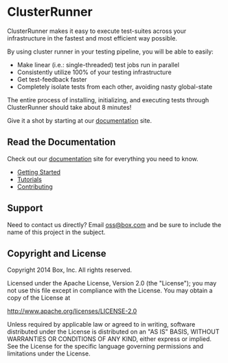 # ClusterRunner

ClusterRunner makes it easy to execute test-suites across your infrastructure in the fastest and most efficient way possible.

By using cluster runner in your testing pipeline, you will be able to easily:

- Make linear (i.e.: single-threaded) test jobs run in parallel
- Consistently utilize 100% of your testing infrastructure
- Get test-feedback faster
- Completely isolate tests from each other, avoiding nasty global-state

The entire process of installing, initializing, and executing tests through ClusterRunner should take about 8 minutes!

Give it a shot by starting at our [documentation](http://www.clusterrunner.com) site.


## Read the Documentation

Check out our [documentation](http://www.clusterrunner.com) site for everything you need to know.

- [Getting Started](http://www.clusterrunner.com/docs/home/)
- [Tutorials](http://www.clusterrunner.com/docs/configuring-your-project/)
- [Contributing](http://www.clusterrunner.com/docs/development-guide/)

## Support

Need to contact us directly? Email oss@box.com and be sure to include the name of this project in the subject.

## Copyright and License

Copyright 2014 Box, Inc. All rights reserved.

Licensed under the Apache License, Version 2.0 (the "License");
you may not use this file except in compliance with the License.
You may obtain a copy of the License at

   http://www.apache.org/licenses/LICENSE-2.0

Unless required by applicable law or agreed to in writing, software
distributed under the License is distributed on an "AS IS" BASIS,
WITHOUT WARRANTIES OR CONDITIONS OF ANY KIND, either express or implied.
See the License for the specific language governing permissions and
limitations under the License.
